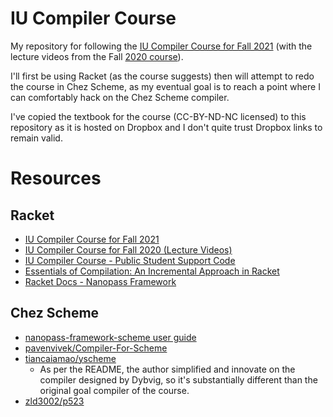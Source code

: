 # IU Compiler Course
My repository for following the [IU Compiler Course for Fall
2021](https://iucompilercourse.github.io/IU-Fall-2021/) (with the
lecture videos from the Fall [2020
course](https://iucompilercourse.github.io/IU-P423-P523-E313-E513-Fall-2020/)).

I'll first be using Racket (as the course suggests) then will attempt
to redo the course in Chez Scheme, as my eventual goal is to reach a
point where I can comfortably hack on the Chez Scheme compiler.

I've copied the textbook for the course (CC-BY-ND-NC licensed) to this
repository as it is hosted on Dropbox and I don't quite trust Dropbox
links to remain valid.

# Resources
## Racket
 - [IU Compiler Course for Fall
   2021](https://iucompilercourse.github.io/IU-Fall-2021/)
 - [IU Compiler Course for Fall 2020 (Lecture
   Videos)](https://iucompilercourse.github.io/IU-P423-P523-E313-E513-Fall-2020/)
 - [IU Compiler Course - Public Student Support
   Code](https://github.com/IUCompilerCourse/public-student-support-code)
 - [Essentials of Compilation: An Incremental Approach in
   Racket](./resources/Essentials-of-Compilation.pdf)
 - [Racket Docs - Nanopass
   Framework](https://docs.racket-lang.org/nanopass/index.html)
## Chez Scheme
 - [nanopass-framework-scheme user
   guide](https://github.com/nanopass/nanopass-framework-scheme/blob/main/doc/user-guide.pdf)
 - [pavenvivek/Compiler-For-Scheme](https://github.com/pavenvivek/Compiler-for-Scheme)
 - [tiancaiamao/yscheme](https://github.com/tiancaiamao/yscheme)
   + As per the README, the author simplified and innovate on the
     compiler designed by Dybvig, so it's substantially different than
     the original goal compiler of the course.
 - [zld3002/p523](https://github.com/zld3002/p523)
